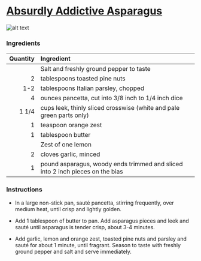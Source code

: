 # [Absurdly Addictive Asparagus](http://food52.com/recipes/4023-absurdly-addictive-asparagus)
![alt text](https://images.food52.com/bpNppoN4_JY6RtbSpwl9VNKroIE=/753x502/e53e7186-df51-47c0-bcbd-c99159ac4a24--2013-1107_absurdly-addictive-asparagus-021.jpg)
### Ingredients
|Quantity|Ingredient|
----------:|:-------
||Salt and freshly ground pepper to taste|
|2|tablespoons toasted pine nuts|
|1-2|tablespoons Italian parsley, chopped|
|4|ounces pancetta, cut into 3/8 inch to 1/4 inch dice|
|1 1/4|cups leek, thinly sliced crosswise (white and pale green parts only)|
|1|teaspoon orange zest|
|1|tablespoon butter|
||Zest of one lemon|
|2|cloves garlic, minced|
|1|pound asparagus, woody ends trimmed and sliced into 2 inch pieces on the bias|

### Instructions

* In a large non-stick pan, sauté pancetta, stirring frequently, over medium heat, until crisp and lightly golden.

* Add 1 tablespoon of butter to pan. Add asparagus pieces and leek and sauté until asparagus is tender crisp, about 3-4 minutes.

* Add garlic, lemon and orange zest, toasted pine nuts and parsley and sauté for about 1 minute, until fragrant. Season to taste with freshly ground pepper and salt and serve immediately.